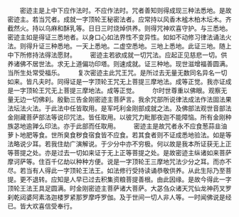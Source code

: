 <!-- { "loadSidebar": true } -->
　　密迹主是上中下应作法时。不应作法时。咒者善知则得成现三种法悉地。是故密迹主。若当咒者。成就一字顶轮王秘密法者。应常持以风香木榓木柏木坛木。齐截然火。持以乌麻和酥乳等。日日三时烧焯供养。则得咒神欢喜守护。与三悉地。密迹主如是得证三悉地者。以身口心如法界性不变异性。如如不动修习律法诵法火法。则得升证三种悉地。一天上悉地。二虚空悉地。三地上悉地。此证三地。随上中下所修持法得法愿财。
　　密迹主若欲成就一切咒法。应起正见慈悲一切。供养诸佛不居世法。求无上道偏功印塔。则速成就。证三种地。现世滋增福善圆满。当所生处常受福乐。
　　复次密迹主此咒王咒。是所过去无量无数同名异名一切如来。皆凡夫时。同得证是一字顶轮王咒无上菩提三摩地法。成等正觉。我亦证成是一字顶轮王咒无上菩提三摩地法。成等正觉。
　　尔时世尊重以佛眼。观察无量无边一切佛刹。殷勤三告金刚密迹主菩萨言。我余咒部所说律法成法作法固法果法坛法火法。于此法中任皆取用。是军吒利金刚部成就之法。及佛部法观世音部法金刚藏菩萨部法等说印咒法。皆任取用。以彼咒力毗那夜迦不能障恼。所有金刚种族苾地逾亸么印法。亦于此部而任取用。
　　密迹主是故咒者永不应食葱蒜韭油萝卜地肥等食。世所臭食秽食宿食皆不应食。若其食者则不证成悉地验法。如是等法略说少耳。若我住劫广演解说。于少分中亦不穷极。何以故是我本所证获无上正等菩提之处。亦是过去一切如来证于无上正等菩提之处。是故密迹主纵诸如来菩萨摩诃萨等。住百千亿劫以种种方便。说是一字顶轮王三摩地咒法少分之耳。而亦不尽。若当有人得此一字顶轮王法王。如法修行受持读诵恭敬供养。从此生际乃至菩提。更不退转。应知是人早已过去积集资粮菩提善根。由此因缘。是故今得此一字顶轮王法王具足圆满。时金刚密迹主菩萨诸大菩萨。大苾刍众诸天咒仙龙神药叉罗刹乾闼婆阿素洛迦楼罗紧那罗摩呼罗伽。及于世间一切人非人等。一时闻佛说是经已。皆大欢喜信受奉行。

 
